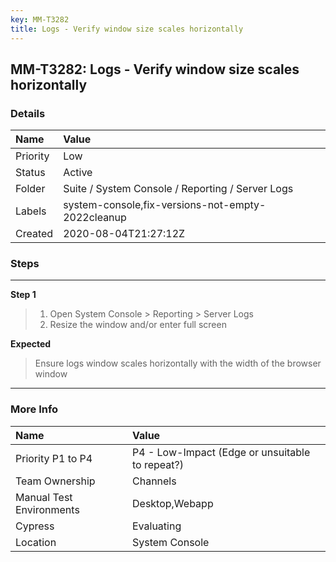 ```yaml
---
key: MM-T3282
title: Logs - Verify window size scales horizontally
---
```


## MM-T3282: Logs - Verify window size scales horizontally

### Details

| Name     | Value                                             |
| :------- | :------------------------------------------------ |
| Priority | Low                                               |
| Status   | Active                                            |
| Folder   | Suite / System Console / Reporting / Server Logs  |
| Labels   | system-console,fix-versions-not-empty-2022cleanup |
| Created  | 2020-08-04T21:27:12Z                              |

### Steps

<hr/>

**Step 1**

> <article><ol><li>Open System Console &gt; Reporting &gt; Server Logs</li><li>Resize the window and/or enter full screen</li></ol></article>

**Expected**

> <article>Ensure logs window scales horizontally with the width of the browser window</article>

<hr/>

### More Info

| Name                     | Value                                           |
| :----------------------- | :---------------------------------------------- |
| Priority P1 to P4        | P4 - Low-Impact (Edge or unsuitable to repeat?) |
| Team Ownership           | Channels                                        |
| Manual Test Environments | Desktop,Webapp                                  |
| Cypress                  | Evaluating                                      |
| Location                 | System Console                                  |

